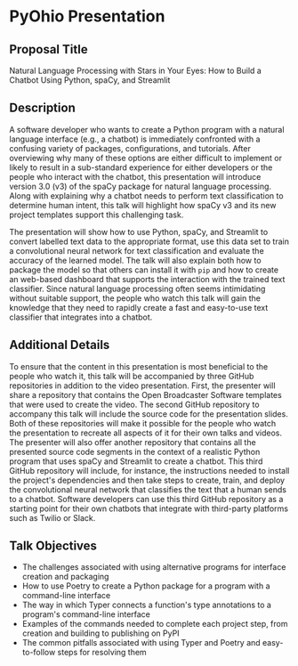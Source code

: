 # PyOhio Presentation

## Proposal Title

Natural Language Processing with Stars in Your Eyes: How to Build a Chatbot Using Python, spaCy, and Streamlit

## Description

A software developer who wants to create a Python program with a natural
language interface (e.g., a chatbot) is immediately confronted with a confusing
variety of packages, configurations, and tutorials. After overviewing why many
of these options are either difficult to implement or likely to result in a
sub-standard experience for either developers or the people who interact with
the chatbot, this presentation will introduce version 3.0 (v3) of the spaCy
package for natural language processing. Along with explaining why a chatbot
needs to perform text classification to determine human intent, this talk will
highlight how spaCy v3 and its new project templates support this challenging
task.

The presentation will show how to use Python, spaCy, and Streamlit to convert
labelled text data to the appropriate format, use this data set to train a
convolutional neural network for text classification and evaluate the accuracy
of the learned model. The talk will also explain both how to package the model
so that others can install it with `pip` and how to create an web-based
dashboard that supports the interaction with the trained text classifier. Since
natural language processing often seems intimidating without suitable support,
the people who watch this talk will gain the knowledge that they need to rapidly
create a fast and easy-to-use text classifier that integrates into a chatbot.

## Additional Details

To ensure that the content in this presentation is most beneficial to the people
who watch it, this talk will be accompanied by three GitHub repositories in
addition to the video presentation. First, the presenter will share a repository
that contains the Open Broadcaster Software templates that were used to create
the video. The second GitHub repository to accompany this talk will include the
source code for the presentation slides. Both of these repositories will make it
possible for the people who watch the presentation to recreate all aspects of it
for their own talks and videos. The presenter will also offer another repository
that contains all the presented source code segments in the context of a
realistic Python program that uses spaCy and Streamlit to create a chatbot.
This third GitHub repository will include, for instance, the instructions
needed to install the project's dependencies and then take steps to create,
train, and deploy the convolutional neural network that classifies the text that
a human sends to a chatbot. Software developers can use this third GitHub
repository as a starting point for their own chatbots that integrate with
third-party platforms such as Twilio or Slack.

## Talk Objectives

- The challenges associated with using alternative programs for interface creation and packaging
- How to use Poetry to create a Python package for a program with a command-line interface
- The way in which Typer connects a function's type annotations to a program's command-line interface
- Examples of the commands needed to complete each project step, from creation and building to publishing on PyPI
- The common pitfalls associated with using Typer and Poetry and easy-to-follow steps for resolving them
